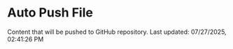 # Auto Push File

Content that will be pushed to GitHub repository.
Last updated: 07/27/2025, 02:41:26 PM